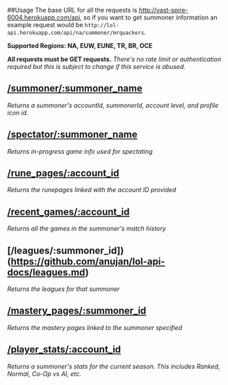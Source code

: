 ##Usage
The base URL for all the requests is http://vast-spire-6004.herokuapp.com/api, so if you want to get summoner information an example request would be `http://lol-api.herokuapp.com/api/na/summoner/mrquackers`.

**Supported Regions: NA, EUW, EUNE, TR, BR, OCE**

**All requests must be GET requests.**
*There's no rate limit or authentication required but this is subject to change if this service is abused.*

## [/summoner/:summoner_name](https://github.com/anujan/lol-api-docs/summoner.md)
*Returns a summoner's accountId, summonerId, account level, and profile icon id.*

## [/spectator/:summoner_name](https://github.com/anujan/lol-api-docs/spectator.md)
*Returns in-progress game info used for spectating*

## [/rune_pages/:account_id](https://github.com/anujan/lol-api-docs/rune_pages.md)
*Returns the runepages linked with the account ID provided*

## [/recent_games/:account_id](https://github.com/anujan/lol-api-docs/recent_games.md)
*Returns all the games in the summoner's match history*

## [/leagues/:summoner_id])(https://github.com/anujan/lol-api-docs/leagues.md)
*Returns the leagues for that summoner*

## [/mastery_pages/:summoner_id](https://github.com/anujan/lol-api-docs/mastery_pages.md)
*Returns the mastery pages linked to the summoner specified*

## [/player_stats/:account_id](https://github.com/anujan/lol-api-docs/player_stats.md)
*Returns a summoner's stats for the current season. This includes Ranked, Normal, Co-Op vs AI, etc.*